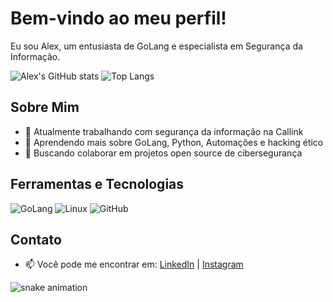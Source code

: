 # Bem-vindo ao meu perfil!

Eu sou Alex, um entusiasta de GoLang e especialista em Segurança da Informação.

![Alex's GitHub stats](https://github-readme-stats.vercel.app/api?username=BodyOf4ibs&show_icons=true&theme=cobalt)
![Top Langs](https://github-readme-stats.vercel.app/api/top-langs/?username=BodyOf4ibs&layout=compact&theme=cobalt)

## Sobre Mim

- 🔭 Atualmente trabalhando com segurança da informação na Callink
- 🌱 Aprendendo mais sobre GoLang, Python, Automações e hacking ético
- 👯 Buscando colaborar em projetos open source de cibersegurança

## Ferramentas e Tecnologias

![GoLang](https://img.shields.io/badge/-GoLang-00ADD8?style=for-the-badge&logo=go)
![Linux](https://img.shields.io/badge/-Linux-FCC624?style=for-the-badge&logo=linux)
![GitHub](https://img.shields.io/badge/-GitHub-181717?style=for-the-badge&logo=github)

## Contato

- 📫 Você pode me encontrar em: [LinkedIn](https://www.linkedin.com/in/alexismael) | [Instagram](https://www.instagram.com/alexismaelb)

![snake animation](https://github.com/BodyOf4ibs/BodyOf4ibs/blob/output/github-contribution-grid-snake2.svg)
